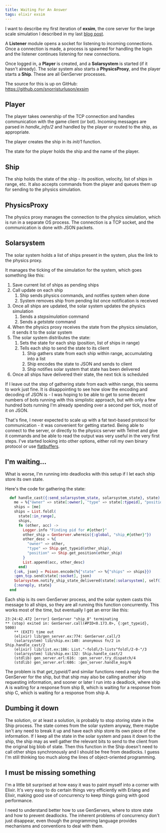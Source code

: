 ```yaml
---
title: Waiting For An Answer
tags: elixir exsim
---
```

I want to describe my first iteration of **exsim**, the core server for
the large scale simulation I described in my last 
[blog post](2017-11-10-LargeScaleAmbitions.md).

A **Listener** module opens a socket for listening to incoming connections.
Once a connection is made, a process is spawned for handling the login and
the listener continues listening for new connections.

Once logged in, a **Player** is created, and a **Solarsystem** is started 
(if it hasn't already). The solar system also starts a **PhysicsProxy**, 
and the player starts a **Ship**. These are all GenServer processes.

The source for this is up on GitHub: https://github.com/snorristurluson/exsim

## Player
The player takes ownership of the TCP connection and handles communication
with the game client (or bot). Incoming messages are parsed in *handle_info/2*
and handled by the player or routed to the ship, as appropriate.

The player creates the ship in its *init/1* function.

The state for the player holds the ship and the name of the player.

## Ship
The ship holds the state of the ship - its position, velocity, list of
ships in range, etc. It also accepts commands from the player and queues
them up for sending to the physics simulation.

## PhysicsProxy
The physics proxy manages the connection to the physics simulation, which
is run in a separate OS process. The connection is a TCP socket, and the
communication is done with JSON packets.

## Solarsystem
The solar system holds a list of ships present in the system, plus the
link to the physics proxy.

It manages the ticking of the simulation for the system, which goes
something like this:
1. Save current list of ships as pending ships
1. Call update on each ship
   1. Ship sends physics commands, and notifies system when done
   1. System removes ship from pending list once notification is received
1. Once all ships are updated, the solar system updates the physics simulation
   1. Sends a *stepsimulation* command
   1. Sends a *getstate* command
1. When the physics proxy receives the state from the physics simulation,
it sends it to the solar system
1. The solar system distributes the state:
   1. Sets the state for each ship (position, list of ships in range)
   1. Tells each ship to send the state to its client
      1. Ship gathers state from each ship within range, accumulating into
      a list
      1. Ship encodes the state to JSON and sends to client
      1. Ship notifies solar system that state has been delivered
1. Once all ships have delivered their state, the next tick is scheduled

If I leave out the step of gathering state from each within range, this
seems to work just fine. It is disappointing to see how slow the encoding
and decoding of JSON is - I was hoping to be able to get to some decent
numbers of bots running with this simplistic approach, but with only
a few hundred bots running I'm already spending over a second per tick,
most of it on JSON.

That's fine, I never expected to scale up with a fat text-based protocol
for communication - it was convenient for getting started. Being able to
connect to the server, or directly to the physics server with Telnet and
give it commands and be able to read the output was very useful in the
very first steps. I've started looking into other options, either roll my
own binary protocol or use [flatbuffers](https://google.github.io/flatbuffers/).

## I'm waiting...
What is worse, I'm running into deadlocks with this setup if I let each
ship store its own state.

Here's the code for gathering the state:
```elixir
  def handle_cast({:send_solarsystem_state, solarsystem_state}, state) do
    me = %{"owner" => state[:owner], "type" => state[:typeid], "position" => state[:pos]}
    ships = [me]
    ships = List.foldl(
      state[:in_range],
      ships,
      fn (other, acc) ->
        Logger.info "Finding pid for #{other}"
        other_ship = GenServer.whereis({:global, "ship_#{other}"})
        other_desc = %{
          "owner" => other,
          "type" => Ship.get_typeid(other_ship),
          "position" => Ship.get_position(other_ship)
        }
        List.append(acc, other_desc)
      end)
    {:ok, json} = Poison.encode(%{"state" => %{"ships" => ships}})
    :gen_tcp.send(state[:socket], json)
    Solarsystem.notify_ship_state_delivered(state[:solarsystem], self())
    {:noreply, state}
  end
```
Each ship is its own GenServer process, and the solar system casts this
message to all ships, so they are all running this function concurrently.
This works most of the time, but eventually I get an error like this:
```
23:24:42.472 [error] GenServer "ship_8" terminating
** (stop) exited in: GenServer.call(#PID<0.173.0>, {:get_typeid}, 5000)
    ** (EXIT) time out
    (elixir) lib/gen_server.ex:774: GenServer.call/3
    (solarsystem) lib/ship.ex:140: anonymous fn/2 in Ship.handle_cast/2
    (elixir) lib/list.ex:186: List."-foldl/3-lists^foldl/2-0-"/3
    (solarsystem) lib/ship.ex:132: Ship.handle_cast/2
    (stdlib) gen_server.erl:616: :gen_server.try_dispatch/4
    (stdlib) gen_server.erl:686: :gen_server.handle_msg/6
```
The problem is that *get_typeid/1* and similar functions need a reply
from the GenServer for the ship, but that ship may also be calling
another ship requesting information, and sooner or later I run into
a deadlock, where ship A is waiting for a response from ship B, which
is waiting for a response from ship C, which is waiting for a response
from ship A.

## Dumbing it down
The solution, or at least a solution, is probably to stop storing
state in the Ship process. The state comes from the solar system anyway,
there maybe isn't any need to break it up and have each ship store its
own piece of the information. If I keep all the state in the solar system
and pass it down to the ship, the ship may as well gather the relevant
bits to send to the client from the original big blob of state. Then
this function in the Ship doesn't need to call other ships synchronously
and I should be free from deadlocks. I guess I'm still thinking too much
along the lines of object-oriented programming.

## I must be missing something
I'm a little bit surprised at how easy it was to paint myself into a
corner with Elixir. It's very easy to do certain things very efficiently
with Erlang and Elixir, making good use of concurrency to keep things
going with good performance. 

I need to understand better how to use GenServers, where to store state
and how to prevent deadlocks. The inherent problems of concurrency don't
just disappear, even though the programming language provides
mechanisms and conventions to deal with them. 